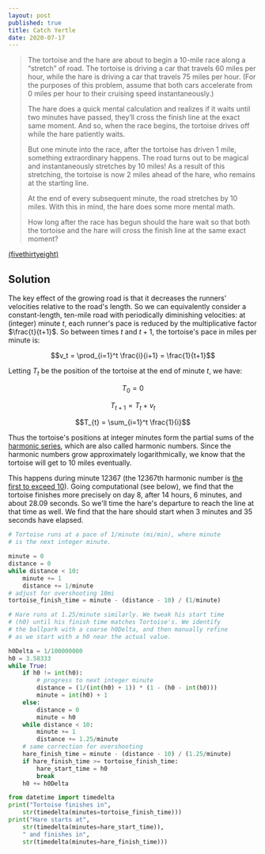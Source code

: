 ```yaml
---
layout: post
published: true
title: Catch Yertle
date: 2020-07-17
---
```


>The tortoise and the hare are about to begin a 10-mile race along a “stretch” of road. The tortoise is driving a car that travels 60 miles per hour, while the hare is driving a car that travels 75 miles per hour. (For the purposes of this problem, assume that both cars accelerate from 0 miles per hour to their cruising speed instantaneously.)
>
>The hare does a quick mental calculation and realizes if it waits until two minutes have passed, they’ll cross the finish line at the exact same moment. And so, when the race begins, the tortoise drives off while the hare patiently waits.
>
>But one minute into the race, after the tortoise has driven 1 mile, something extraordinary happens. The road turns out to be magical and instantaneously stretches by 10 miles! As a result of this stretching, the tortoise is now 2 miles ahead of the hare, who remains at the starting line.
>
>At the end of every subsequent minute, the road stretches by 10 miles. With this in mind, the hare does some more mental math.
>
>How long after the race has begun should the hare wait so that both the tortoise and the hare will cross the finish line at the same exact moment?

[(fivethirtyeight)](https://fivethirtyeight.com/features/can-the-hare-beat-the-tortoise/)

<!--more-->

## Solution

The key effect of the growing road is that it decreases the runners' velocities relative to the road's length. So we can equivalently consider a constant-length, ten-mile road with periodically diminishing velocities: at (integer) minute $t$, each runner's pace is reduced by the multiplicative factor $\frac{t}{t+1}$. So between times $t$ and $t+1$, the tortoise's pace in miles per minute is:

$$v_t = \prod_{i=1}^t \frac{i}{i+1} = \frac{1}{t+1}$$

Letting $T_t$ be the position of the tortoise at the end of minute $t$, we have:

$$T_0 = 0$$

$$T_{t+1} = T_t + v_t$$

$$T_{t} = \sum_{i=1}^t \frac{1}{i}$$

Thus the tortoise's positions at integer minutes form the partial sums of the [harmonic series](https://en.wikipedia.org/wiki/Harmonic_series_(mathematics)), which are also called harmonic numbers. Since the harmonic numbers grow approximately logarithmically, we know that the tortoise will get to $10$ miles eventually. 

This happens during minute $12367$ (the $12367$th harmonic number is [the first to exceed $10$](https://oeis.org/A004080)). Going computational (see below), we find that the tortoise finishes more precisely on day $8$, after $14$ hours, $6$ minutes, and about $28.09$ seconds. So we'll time the hare's departure to reach the line at that time as well. We find that the hare should start when $3$ minutes and $35$ seconds have elapsed.

```python
# Tortoise runs at a pace of 1/minute (mi/min), where minute
# is the next integer minute.

minute = 0
distance = 0
while distance < 10:
	minute += 1
	distance += 1/minute
# adjust for overshooting 10mi
tortoise_finish_time = minute - (distance - 10) / (1/minute)

# Hare runs at 1.25/minute similarly. We tweak his start time 
# (h0) until his finish time matches Tortoise's. We identify
# the ballpark with a coarse h0Delta, and then manually refine 
# as we start with a h0 near the actual value.

h0Delta = 1/100000000
h0 = 3.58333
while True:
	if h0 != int(h0):
		# progress to next integer minute
		distance = (1/(int(h0) + 1)) * (1 - (h0 - int(h0)))
		minute = int(h0) + 1
	else:
		distance = 0
		minute = h0
	while distance < 10:
		minute += 1
		distance += 1.25/minute
	# same correction for overshooting
	hare_finish_time = minute - (distance - 10) / (1.25/minute)
	if hare_finish_time >= tortoise_finish_time:
		hare_start_time = h0
		break
	h0 += h0Delta

from datetime import timedelta
print("Tortoise finishes in",
	str(timedelta(minutes=tortoise_finish_time)))
print("Hare starts at",
	str(timedelta(minutes=hare_start_time)),
	" and finishes in", 
	str(timedelta(minutes=hare_finish_time)))

```

<br>